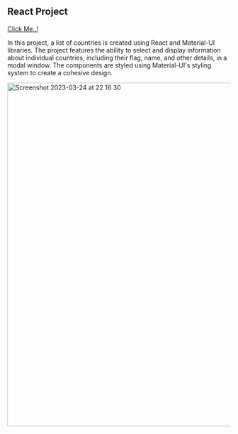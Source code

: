 ## React Project

[Click Me..!](https://countries-homework-ja1h.vercel.app)

In this project, a list of countries is created using React and Material-UI libraries. The project features the ability to select and display information about individual countries, including their flag, name, and other details, in a modal window. The components are styled using Material-UI's styling system to create a cohesive design.

<img width="774" alt="Screenshot 2023-03-24 at 22 16 30" src="https://user-images.githubusercontent.com/101603320/227643064-384948d6-495d-44df-9583-852b8f58adc4.png">





